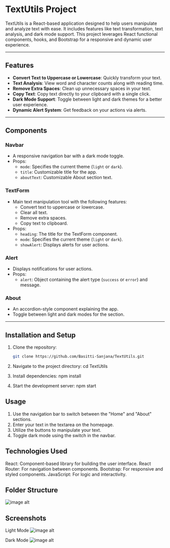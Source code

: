 # TextUtils Project

TextUtils is a React-based application designed to help users manipulate and analyze text with ease. It includes features like text transformation, text analysis, and dark mode support. This project leverages React functional components, hooks, and Bootstrap for a responsive and dynamic user experience.

---

## Features
- **Convert Text to Uppercase or Lowercase**: Quickly transform your text.
- **Text Analysis**: View word and character counts along with reading time.
- **Remove Extra Spaces**: Clean up unnecessary spaces in your text.
- **Copy Text**: Copy text directly to your clipboard with a single click.
- **Dark Mode Support**: Toggle between light and dark themes for a better user experience.
- **Dynamic Alert System**: Get feedback on your actions via alerts.

---

## Components
### **Navbar**
- A responsive navigation bar with a dark mode toggle.
- Props:
  - `mode`: Specifies the current theme (`light` or `dark`).
  - `title`: Customizable title for the app.
  - `aboutText`: Customizable About section text.

### **TextForm**
- Main text manipulation tool with the following features:
  - Convert text to uppercase or lowercase.
  - Clear all text.
  - Remove extra spaces.
  - Copy text to clipboard.
- Props:
  - `heading`: The title for the TextForm component.
  - `mode`: Specifies the current theme (`light` or `dark`).
  - `showAlert`: Displays alerts for user actions.

### **Alert**
- Displays notifications for user actions.
- Props:
  - `alert`: Object containing the alert type (`success` or `error`) and message.

### **About**
- An accordion-style component explaining the app.
- Toggle between light and dark modes for the section.

---

## Installation and Setup
1. Clone the repository:
   ```bash
   git clone https://github.com/Basitti-Sanjana/TextUtils.git

2. Navigate to the project directory:
cd TextUtils

3. Install dependencies:
npm install

4. Start the development server:
npm start

## Usage
1. Use the navigation bar to switch between the "Home" and "About" sections.
2. Enter your text in the textarea on the homepage.
3. Utilize the buttons to manipulate your text.
4. Toggle dark mode using the switch in the navbar.

## Technologies Used
React: Component-based library for building the user interface.
React Router: For navigation between components.
Bootstrap: For responsive and styled components.
JavaScript: For logic and interactivity.

## Folder Structure
![image alt](https://github.com/MohanRao58/TextUtils/blob/ce04070bc2b4de6e7b2833c388d5b579e5a850ac/FolderStructure.PNG)

## Screenshots
Light Mode
![image alt](https://github.com/MohanRao58/TextUtils/blob/dbd0ea714b319d857384789c01642a6728ce0ed4/lightmode.PNG)

Dark Mode
![image alt](https://github.com/MohanRao58/TextUtils/blob/dbd0ea714b319d857384789c01642a6728ce0ed4/darkmode.PNG)
